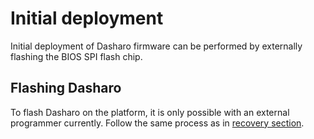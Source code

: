 # Initial deployment

Initial deployment of Dasharo firmware can be performed by externally flashing
the BIOS SPI flash chip.

## Flashing Dasharo

To flash Dasharo on the platform, it is only possible with an external
programmer currently. Follow the same process as in [recovery
section](recovery.md).
